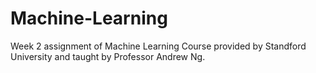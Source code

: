# Machine-Learning
Week 2 assignment of Machine Learning Course provided by Standford University and taught by Professor Andrew Ng.

